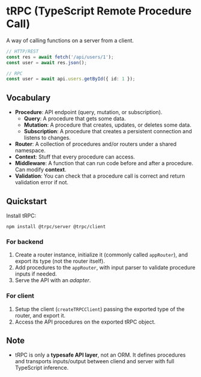 # tRPC (TypeScript Remote Procedure Call)

A way of calling functions on a server from a client.

```typescript
// HTTP/REST
const res = await fetch('/api/users/1');
const user = await res.json();

// RPC
const user = await api.users.getById({ id: 1 });
```

## Vocabulary

* **Procedure**: API endpoint (query, mutation, or subscription).
    * **Query**: A procedure that gets some data.
    * **Mutation**: A procedure that creates, updates, or deletes some data.
    * **Subscription**: A procedure that creates a persistent connection and listens to changes.
* **Router**: A collection of procedures and/or routers under a shared namespace.
* **Context**: Stuff that every procedure can access.
* **Middleware**: A function that can run code before and after a procedure. Can modify **context**.
* **Validation**: You can check that a procedure call is correct and return validation error if not.

## Quickstart

Install tRPC:
```shell
npm install @trpc/server @trpc/client
```

### For backend

1. Create a router instance, initialize it (commonly called `appRouter`), and export its type (not the router itself).
2. Add procedures to the `appRouter`, with input parser to validate procedure inputs if needed.
3. Serve the API with an *adapter*.

### For client

1. Setup the client (`createTRPCClient`) passing the exported type of the router, and export it.
2. Access the API procedures on the exported tRPC object.

## Note

* tRPC is only a **typesafe API layer**, not an ORM. It defines procedures and transports inputs/output between cliend and server with full TypeScript inference.